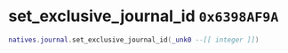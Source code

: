 # set_exclusive_journal_id `0x6398AF9A`

```lua
natives.journal.set_exclusive_journal_id(_unk0 --[[ integer ]])
```